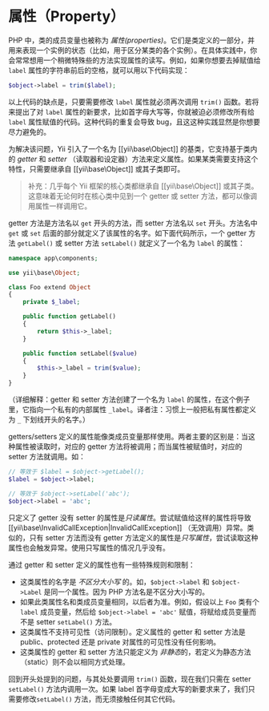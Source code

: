 属性（Property）
==========

PHP 中，类的成员变量也被称为 *属性(properties)*。它们是类定义的一部分，并用来表现一个实例的状态（比如，用于区分某类的各个实例）。在具体实践中，你会常常想用一个稍微特殊些的方法实现属性的读写。例如，如果你想要去掉赋值给 `label` 属性的字符串前后的空格，就可以用以下代码实现：

```php
$object->label = trim($label);
```

以上代码的缺点是，只要需要修改 `label` 属性就必须再次调用 `trim()` 函数。若将来提出了对 `label` 
属性的新要求，比如首字母大写等，你就被迫必须修改所有给 `label` 
属性赋值的代码。这种代码的重复会导致 bug，且这这种实践显然是你想要尽力避免的。

为解决该问题，Yii 引入了一个名为 [[yii\base\Object]] 的基类，它支持基于类内的 *getter* 和 *setter* 
（读取器和设定器）方法来定义属性。如果某类需要支持这个特性，只需要继承自 [[yii\base\Object]] 或其子类即可。

> 补充：几乎每个 Yii 框架的核心类都继承自 [[yii\base\Object]] 或其子类。这意味着无论何时在核心类中见到一个 
 getter 或 setter 方法，都可以像调用属性一样调用它。

getter 方法是方法名以 `get` 开头的方法，而 setter 方法名以 `set` 开头。方法名中 `get` 或 `set` 后面的部分就定义了该属性的名字。如下面代码所示，一个 getter 方法 `getLabel()` 或 setter 方法 `setLabel()` 
就定义了一个名为 `label` 的属性：

```php
namespace app\components;

use yii\base\Object;

class Foo extend Object
{
    private $_label;

    public function getLabel()
    {
        return $this->_label;
    }

    public function setLabel($value)
    {
        $this->_label = trim($value);
    }
}
```

（详细解释：getter 和 setter 方法创建了一个名为 `label` 的属性，在这个例子里，它指向一个私有的内部属性 `_label`。译者注：习惯上一般把私有属性都定义为 `_` 下划线开头的名字。）

getters/setters 定义的属性能像类成员变量那样使用。两者主要的区别是：当这种属性被读取时，对应的 getter 
方法将被调用；而当属性被赋值时，对应的 setter 方法就调用。如：

```php
// 等效于 $label = $object->getLabel();
$label = $object->label;

// 等效于 $object->setLabel('abc');
$object->label = 'abc';
```

只定义了 getter 没有 setter 的属性是*只读属性*。尝试赋值给这样的属性将导致 [[yii\base\InvalidCallException|InvalidCallException]] 
（无效调用）异常。类似的，只有 setter 方法而没有 getter 方法定义的属性是*只写属性*，尝试读取这种属性也会触发异常。使用只写属性的情况几乎没有。

通过 getter 和 setter 定义的属性也有一些特殊规则和限制：

* 这类属性的名字是 *不区分大小写* 的。如，`$object->label` 和 `$object->Label` 是同一个属性。因为 PHP 方法名是不区分大小写的。
* 如果此类属性名和类成员变量相同，以后者为准。例如，假设以上 `Foo` 类有个 `label` 成员变量，然后给 
`$object->label = 'abc'` 赋值，将赋给成员变量而不是 setter `setLabel()` 方法。
* 这类属性不支持可见性（访问限制）。定义属性的 getter 和 setter 方法是 public、protected 还是 private 对属性的可见性没有任何影响。
* 这类属性的 getter 和 setter 方法只能定义为 *非静态*的，若定义为静态方法（static）则不会以相同方式处理。

回到开头处提到的问题，与其处处要调用 `trim()` 函数，现在我们只需在 setter `setLabel()` 方法内调用一次。如果 label 首字母变成大写的新要求来了，我们只需要修改`setLabel()` 方法，而无须接触任何其它代码。